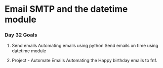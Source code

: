 # Email SMTP and the datetime module

### Day 32 Goals

1. Send emails
   Automating emails using python
   Send emails on time using datetime module

2. Project - Automate Emails
   Automating the Happy birthday emails to fnf.
